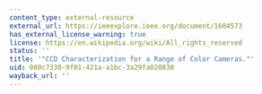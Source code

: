 ```yaml
---
content_type: external-resource
external_url: https://ieeexplore.ieee.org/document/1604573
has_external_license_warning: true
license: https://en.wikipedia.org/wiki/All_rights_reserved
status: ''
title: '"CCD Characterization for a Range of Color Cameras."'
uid: 080c7330-9f01-421a-a1bc-3a29fa020830
wayback_url: ''
---
```

